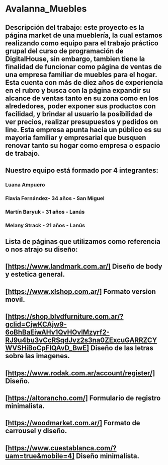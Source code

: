 # Avalanna_Muebles

## Descripción del trabajo: este proyecto es la página market de una mueblería, la cual estamos realizando como equipo para el trabajo práctico grupal del curso de programación de DigitalHouse, sin embargo, tambien tiene la finalidad de funcionar como página de ventas de una empresa familiar de muebles para el hogar. Esta cuenta con más de diez años de experiencia en el rubro y busca con la página expandir su alcance de ventas tanto en su zona como en los alrededores, poder exponer sus productos con facilidad, y brindar al usuario la posibilidad de ver precios, realizar presupuestos y pedidos on line. Esta empresa apunta hacia un público es su mayoria familiar y empresarial que busquen renovar tanto su hogar como empresa o espacio de trabajo.

## Nuestro equipo está formado por 4 integrantes: 
### Luana Ampuero
### Flavia Fernández- 34 años - San Miguel
### Martín Baryuk - 31 años - Lanús
### Melany Strack - 21 años - Lanús


## Lista de páginas que utilizamos como referencia o nos atrajo su diseño:

## [https://www.landmark.com.ar/] Diseño de body y estetica general.

## [https://www.xlshop.com.ar/] Formato version movil.

## [https://shop.blvdfurniture.com.ar/?gclid=CjwKCAjw9-6oBhBaEiwAHv1QvHOvlMzyrf2-RJ9u4bu3vCcRSqdJvz2s3na0ZExcuGARRZCYWVSHiBoCpFIQAvD_BwE] Diseño de las letras sobre las imagenes.

## [https://www.rodak.com.ar/account/register/] Diseño.

## [https://altorancho.com/] Formulario de registro minimalista.

## [https://woodmarket.com.ar/] Formato de carrousel y diseño.

## [https://www.cuestablanca.com/?uam=true&mobile=4] Diseño minimalista.


